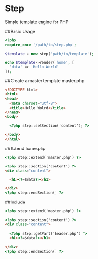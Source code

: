 # Step
Simple template engine for PHP

##Basic Usage
```php
<?php
require_once '/path/to/step.php';

$template = new step('path/to/template');

echo $template->render('home', [
  'data' => 'Hello World'
]);
```

##Create a master template
master.php
```html
<!DOCTYPE html>
<html>
<head>
  <meta charset="utf-8">
  <title>Hello Wolrd</title>
</head>
<body>

  <?php step::setSection('content'); ?>
  
</body>
</html>
```

##Extend
home.php
```html
<?php step::extend('master.php') ?>

<?php step::section('content') ?>
<div class="content">

  <h1><?=$data?></h1>

</div>
<?php step::endSection() ?>
```

##Include
```html
<?php step::extend('master.php') ?>

<?php step::section('content') ?>
<div class="content">
    
  <?php step::getPart('header.php') ?>
  <h1><?=$data?></h1>
  
</div>
<?php step::endSection() ?>
